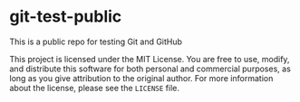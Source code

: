 # git-test-public
This is a public repo for testing Git and GitHub

This project is licensed under the MIT License. You are free to use, modify, and distribute this software for both personal and commercial purposes, as long as you give attribution to the original author. For more information about the license, please see the `LICENSE` file.
